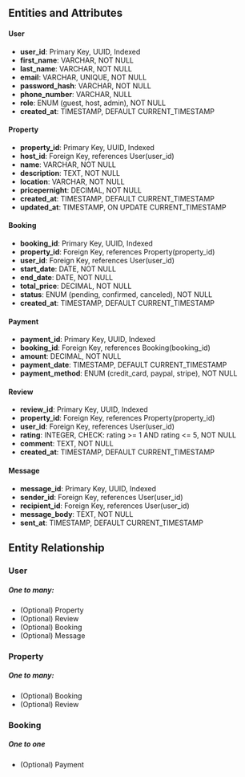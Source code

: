 ## Entities and Attributes
#### User

+ **user_id**: Primary Key, UUID, Indexed
+ **first_name**: VARCHAR, NOT NULL
+ **last_name**: VARCHAR, NOT NULL
+ **email**: VARCHAR, UNIQUE, NOT NULL
+ **password_hash**: VARCHAR, NOT NULL
+ **phone_number**: VARCHAR, NULL
+ **role**: ENUM (guest, host, admin), NOT NULL
+ **created_at**: TIMESTAMP, DEFAULT CURRENT_TIMESTAMP

#### Property

+ **property_id**: Primary Key, UUID, Indexed
+ **host_id**: Foreign Key, references User(user_id)
+ **name**: VARCHAR, NOT NULL
+ **description**: TEXT, NOT NULL
+ **location**: VARCHAR, NOT NULL
+ **pricepernight**: DECIMAL, NOT NULL
+ **created_at**: TIMESTAMP, DEFAULT CURRENT_TIMESTAMP
+ **updated_at**: TIMESTAMP, ON UPDATE CURRENT_TIMESTAMP

#### Booking

+ **booking_id**: Primary Key, UUID, Indexed
+ **property_id**: Foreign Key, references Property(property_id)
+ **user_id**: Foreign Key, references User(user_id)
+ **start_date**: DATE, NOT NULL
+ **end_date**: DATE, NOT NULL
+ **total_price**: DECIMAL, NOT NULL
+ **status**: ENUM (pending, confirmed, canceled), NOT NULL
+ **created_at**: TIMESTAMP, DEFAULT CURRENT_TIMESTAMP

#### Payment

+ **payment_id**: Primary Key, UUID, Indexed
+ **booking_id**: Foreign Key, references Booking(booking_id)
+ **amount**: DECIMAL, NOT NULL
+ **payment_date**: TIMESTAMP, DEFAULT CURRENT_TIMESTAMP
+ **payment_method**: ENUM (credit_card, paypal, stripe), NOT NULL

#### Review

+ **review_id**: Primary Key, UUID, Indexed
+ **property_id**: Foreign Key, references Property(property_id)
+ **user_id**: Foreign Key, references User(user_id)
+ **rating**: INTEGER, CHECK: rating >= 1 AND rating <= 5, NOT NULL
+ **comment**: TEXT, NOT NULL
+ **created_at**: TIMESTAMP, DEFAULT CURRENT_TIMESTAMP

#### Message

+ **message_id**: Primary Key, UUID, Indexed
+ **sender_id**: Foreign Key, references User(user_id)
+ **recipient_id**: Foreign Key, references User(user_id)
+ **message_body**: TEXT, NOT NULL
+ **sent_at**: TIMESTAMP, DEFAULT CURRENT_TIMESTAMP



## Entity Relationship

### User
#####   One to many:
- (Optional) Property 
- (Optional) Review
- (Optional) Booking
- (Optional) Message

### Property
#####   One to many:
- (Optional) Booking 
- (Optional) Review

### Booking
#####   One to one
- (Optional) Payment